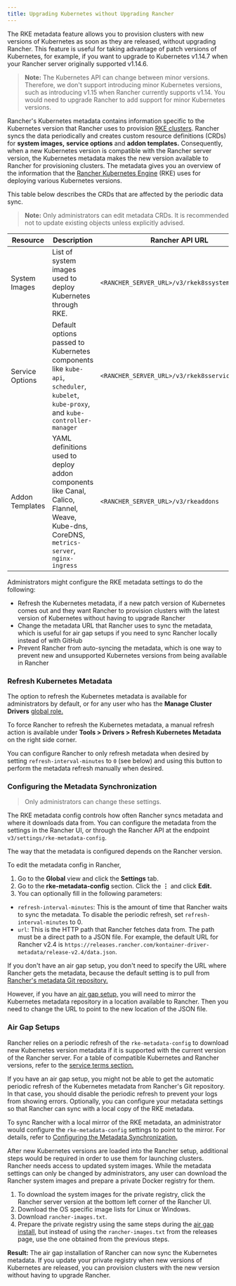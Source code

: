 ```yaml
---
title: Upgrading Kubernetes without Upgrading Rancher
---
```


The RKE metadata feature allows you to provision clusters with new versions of Kubernetes as soon as they are released, without upgrading Rancher. This feature is useful for taking advantage of patch versions of Kubernetes, for example, if you want to upgrade to Kubernetes v1.14.7 when your Rancher server originally supported v1.14.6.

> **Note:** The Kubernetes API can change between minor versions. Therefore, we don't support introducing minor Kubernetes versions, such as introducing v1.15 when Rancher currently supports v1.14. You would need to upgrade Rancher to add support for minor Kubernetes versions.

Rancher's Kubernetes metadata contains information specific to the Kubernetes version that Rancher uses to provision [RKE clusters](../../pages-for-subheaders/launch-kubernetes-with-rancher.md). Rancher syncs the data periodically and creates custom resource definitions (CRDs) for **system images,** **service options** and **addon templates.** Consequently, when a new Kubernetes version is compatible with the Rancher server version, the Kubernetes metadata makes the new version available to Rancher for provisioning clusters. The metadata gives you an overview of the information that the [Rancher Kubernetes Engine](https://rancher.com/docs/rke/latest/en/) (RKE) uses for deploying various Kubernetes versions.

This table below describes the CRDs that are affected by the periodic data sync.

> **Note:** Only administrators can edit metadata CRDs. It is recommended not to update existing objects unless explicitly advised.

| Resource | Description | Rancher API URL |
|----------|-------------|-----------------|
| System Images | List of system images used to deploy Kubernetes through RKE. | `<RANCHER_SERVER_URL>/v3/rkek8ssystemimages` |
| Service Options | Default options passed to Kubernetes components like `kube-api`, `scheduler`, `kubelet`, `kube-proxy`, and `kube-controller-manager` | `<RANCHER_SERVER_URL>/v3/rkek8sserviceoptions` |
| Addon Templates | YAML definitions used to deploy addon components like Canal, Calico, Flannel, Weave, Kube-dns, CoreDNS, `metrics-server`, `nginx-ingress` | `<RANCHER_SERVER_URL>/v3/rkeaddons` |

Administrators might configure the RKE metadata settings to do the following:

- Refresh the Kubernetes metadata, if a new patch version of Kubernetes comes out and they want Rancher to provision clusters with the latest version of Kubernetes without having to upgrade Rancher
- Change the metadata URL that Rancher uses to sync the metadata, which is useful for air gap setups if you need to sync Rancher locally instead of with GitHub
- Prevent Rancher from auto-syncing the metadata, which is one way to prevent new and unsupported Kubernetes versions from being available in Rancher

### Refresh Kubernetes Metadata

The option to refresh the Kubernetes metadata is available for administrators by default, or for any user who has the **Manage Cluster Drivers** [global role.](../../how-to-guides/advanced-user-guides/authentication-permissions-and-global-configuration/manage-role-based-access-control-rbac/global-permissions.md)

To force Rancher to refresh the Kubernetes metadata, a manual refresh action is available under **Tools > Drivers > Refresh Kubernetes Metadata** on the right side corner.

You can configure Rancher to only refresh metadata when desired by setting `refresh-interval-minutes` to `0` (see below) and using this button to perform the metadata refresh manually when desired.

### Configuring the Metadata Synchronization

> Only administrators can change these settings.

The RKE metadata config controls how often Rancher syncs metadata and where it downloads data from. You can configure the metadata from the settings in the Rancher UI, or through the Rancher API at the endpoint `v3/settings/rke-metadata-config`.

The way that the metadata is configured depends on the Rancher version.

To edit the metadata config in Rancher,

1. Go to the **Global** view and click the **Settings** tab.
1. Go to the **rke-metadata-config** section. Click the **&#8942;** and click **Edit.**
1. You can optionally fill in the following parameters:

 - `refresh-interval-minutes`: This is the amount of time that Rancher waits to sync the metadata. To disable the periodic refresh, set `refresh-interval-minutes` to 0.
 - `url`: This is the HTTP path that Rancher fetches data from. The path must be a direct path to a JSON file. For example, the default URL for Rancher v2.4 is `https://releases.rancher.com/kontainer-driver-metadata/release-v2.4/data.json`.

If you don't have an air gap setup, you don't need to specify the URL where Rancher gets the metadata, because the default setting is to pull from [Rancher's metadata Git repository.](https://github.com/rancher/kontainer-driver-metadata/blob/dev-v2.5/data/data.json)

However, if you have an [air gap setup,](#air-gap-setups) you will need to mirror the Kubernetes metadata repository in a location available to Rancher. Then you need to change the URL to point to the new location of the JSON file.
### Air Gap Setups

Rancher relies on a periodic refresh of the `rke-metadata-config` to download new Kubernetes version metadata if it is supported with the current version of the Rancher server. For a table of compatible Kubernetes and Rancher versions, refer to the [service terms section.](https://rancher.com/support-maintenance-terms/all-supported-versions/rancher-v2.2.8/)

If you have an air gap setup, you might not be able to get the automatic periodic refresh of the Kubernetes metadata from Rancher's Git repository. In that case, you should disable the periodic refresh to prevent your logs from showing errors. Optionally, you can configure your metadata settings so that Rancher can sync with a local copy of the RKE metadata.

To sync Rancher with a local mirror of the RKE metadata, an administrator would configure the `rke-metadata-config` settings to point to the mirror. For details, refer to [Configuring the Metadata Synchronization.](#configuring-the-metadata-synchronization)

After new Kubernetes versions are loaded into the Rancher setup, additional steps would be required in order to use them for launching clusters. Rancher needs access to updated system images. While the metadata settings can only be changed by administrators, any user can download the Rancher system images and prepare a private Docker registry for them.

1. To download the system images for the private registry, click the Rancher server version at the bottom left corner of the Rancher UI.
1. Download the OS specific image lists for Linux or Windows.
1. Download `rancher-images.txt`.
1. Prepare the private registry using the same steps during the [air gap install](other-installation-methods/air-gapped-helm-cli-install/publish-images.md), but instead of using the `rancher-images.txt` from the releases page, use the one obtained from the previous steps.

**Result:** The air gap installation of Rancher can now sync the Kubernetes metadata. If you update your private registry when new versions of Kubernetes are released, you can provision clusters with the new version without having to upgrade Rancher.

